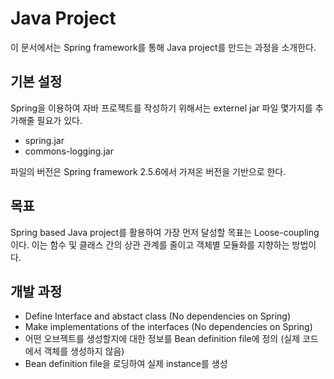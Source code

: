 # Java Project
이 문서에서는 Spring framework를 통해 Java project를 만드는 과정을 소개한다.

## 기본 설정
Spring을 이용하여 자바 프로젝트를 작성하기 위해서는 externel jar 파일 몇가지를 추가해줄 필요가 있다.  

- spring.jar
- commons-logging.jar

파일의 버전은 Spring framework 2.5.6에서 가져온 버전을 기반으로 한다.

## 목표
Spring based Java project를 활용하여 가장 먼저 달성할 목표는 Loose-coupling이다. 이는 함수 및 클래스 간의 상관 관계를 줄이고 객체별 모듈화를 지향하는 방법이다.

## 개발 과정
- Define Interface and abstact class (No dependencies on Spring)
- Make implementations of the interfaces (No dependencies on Spring)
- 어떤 오브젝트를 생성할지에 대한 정보를 Bean definition file에 정의 (실제 코드에서 객체를 생성하지 않음)
- Bean definition file을 로딩하여 실제 instance를 생성